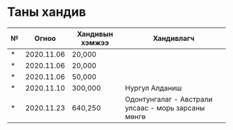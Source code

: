 # Таны хандив 

| № |      Огноо | Хандивын хэмжээ | Хандивлагч                                          |
|---|------------|-----------------|-----------------------------------------------------|
| * | 2020.11.06 | 20,000          |                                                     |
| * | 2020.11.06 | 20,000          |                                                     |
| * | 2020.11.06 | 50,000          |                                                     |
| * | 2020.11.10 | 300,000         | Нургул Алданиш                                      |
| * | 2020.11.23 | 640,250         | Одонтунгалаг - Австрали улсаас - морь зарсаны мөнгө |

